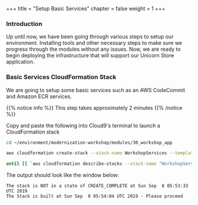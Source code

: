 +++
title = "Setup Basic Services"
chapter = false
weight = 1
+++

### Introduction

Up until now, we have been going through various steps to setup our environment. Installing tools and other necessary steps to make sure we progress through the modules without any issues. Now, we are ready to begin deploying the infrastructure that will support our Unicorn Store application. 

### Basic Services CloudFormation Stack

We are going to setup some basic services such as an AWS CodeCommit and Amazon ECR services.  

{{% notice info %}}
This step takes approximately 2 minutes 
{{% /notice %}}

Copy and paste the following into Cloud9's terminal to launch a CloudFormation stack
```bash
cd ~/environment/modernization-workshop/modules/30_workshop_app

aws cloudformation create-stack --stack-name WorkshopServices --template-body file://services.yaml --capabilities CAPABILITY_NAMED_IAM

until [[ `aws cloudformation describe-stacks --stack-name "WorkshopServices" --query "Stacks[0].[StackStatus]" --output text` == "CREATE_COMPLETE" ]]; do  echo "The stack is NOT in a state of CREATE_COMPLETE at `date`";   sleep 30; done && echo "The Stack is built at `date` - Please proceed"
```

The output should look like the window below:

```text
The stack is NOT in a state of CREATE_COMPLETE at Sun Sep  8 05:53:33 UTC 2019
The Stack is built at Sun Sep  8 05:54:04 UTC 2019 - Please proceed 
```
